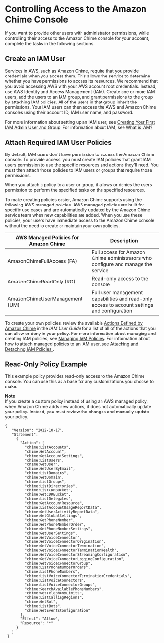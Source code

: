 # Controlling Access to the Amazon Chime Console<a name="control-access"></a>

If you want to provide other users with administrator permissions, while controlling their access to the Amazon Chime console for your account, complete the tasks in the following sections\.

## Create an IAM User<a name="iam-user"></a>

Services in AWS, such as Amazon Chime, require that you provide credentials when you access them\. This allows the service to determine whether you have permissions to access its resources\. We recommend that you avoid accessing AWS with your AWS account root credentials\. Instead, use AWS Identity and Access Management \(IAM\)\. Create one or more IAM users, add the users to an IAM group, and grant permissions to the group by attaching IAM policies\. All of the users in that group inherit the permissions\. Your IAM users can then access the AWS and Amazon Chime consoles using their account ID, IAM user name, and password\.

For more information about setting up an IAM user, see [Creating Your First IAM Admin User and Group](https://docs.aws.amazon.com/IAM/latest/UserGuide/getting-started_create-admin-group.html)\. For information about IAM, see [What is IAM?](https://docs.aws.amazon.com/IAM/latest/UserGuide/introduction.html) 

## Attach Required IAM User Policies<a name="iam-policies"></a>

By default, IAM users don't have permission to access the Amazon Chime console\. To provide access, you must create IAM policies that grant IAM users permission to use the specific resources and actions they'll need\. You must then attach those policies to IAM users or groups that require those permissions\.

When you attach a policy to a user or group, it allows or denies the users permission to perform the specified tasks on the specified resources\. 

To make creating policies easier, Amazon Chime supports using the following AWS managed policies\. AWS managed policies are built for specific use cases and are automatically updated by the Amazon Chime service team when new capabilities are added\. When you use these policies, your users have immediate access to the Amazon Chime console without the need to create or maintain your own policies\.


| AWS Managed Policies for Amazon Chime | Description | 
| --- | --- | 
| AmazonChimeFullAccess \(FA\) |  Full access for Amazon Chime administrators who configure and manage the service  | 
|  AmazonChimeReadOnly \(RO\)  |  Read\-only access to the console  | 
|  AmazonChimeUserManagement \(UM\)  |  Full user management capabilities and read\-only access to account settings and configuration  | 

To create your own policies, review the available [Actions Defined by Amazon Chime](https://docs.aws.amazon.com/IAM/latest/UserGuide/list_amazonchime.html#amazonchime-actions-as-permissions) in the *IAM User Guide* for a list of all of the actions that you can allow or deny in your policy\. For more information about managing and creating IAM policies, see [Managing IAM Policies](https://docs.aws.amazon.com/IAM/latest/UserGuide/access_policies_manage.html)\. For information about how to attach managed policies to an IAM user, see [Attaching and Detaching IAM Policies ](https://docs.aws.amazon.com/IAM/latest/UserGuide/access_policies_manage-attach-detach.html)\.

## **Read\-Only Policy Example**<a name="read-only-access"></a>

This example policy provides read\-only access to the Amazon Chime console\. You can use this as a base for any customizations you choose to make\. 

**Note**  
If you create a custom policy instead of using an AWS managed policy, when Amazon Chime adds new actions, it does not automatically update your policy\. Instead, you must review the changes and manually update your policy\.

```
{ 
   "Version": "2012-10-17",
   "Statement": [
     {
       "Action": [
         "chime:ListAccounts",
         "chime:GetAccount",
         "chime:GetAccountSettings",
         "chime:ListUsers",
         "chime:GetUser",
         "chime:GetUserByEmail",
         "chime:ListDomains",
         "chime:GetDomain",
         "chime:ListGroups",
         "chime:ListDirectories",
         "chime:ListCDRBucket",
         "chime:GetCDRBucket",
         "chime:ListDelegates",
         "chime:GetAccountResource",
         "chime:ListAccountUsageReportData",
         "chime:GetUserActivityReportData",
         "chime:GetGlobalSettings",
         "chime:GetPhoneNumber",
         "chime:GetPhoneNumberOrder",
         "chime:GetPhoneNumberSettings",
         "chime:GetUserSettings",
         "chime:GetVoiceConnector",
         "chime:GetVoiceConnectorOrigination",
         "chime:GetVoiceConnectorTermination",
         "chime:GetVoiceConnectorTerminationHealth",
         "chime:GetVoiceConnectorStreamingConfiguration",
         "chime:GetVoiceConnectorLoggingConfiguration",
         "chime:GetVoiceConnectorGroup",
         "chime:ListPhoneNumberOrders",
         "chime:ListPhoneNumbers",
         "chime:ListVoiceConnectorTerminationCredentials",
         "chime:ListVoiceConnectors",
         "chime:ListVoiceConnectorGroups",
         "chime:SearchAvailablePhoneNumbers",
         "chime:GetTelephonyLimits",
         "chime:ListCallingRegions",
         "chime:GetBot",
         "chime:ListBots",
         "chime:GetEventsConfiguration"
       ],
       "Effect": "Allow",
       "Resource": "*"
     }
   ]
 }
```